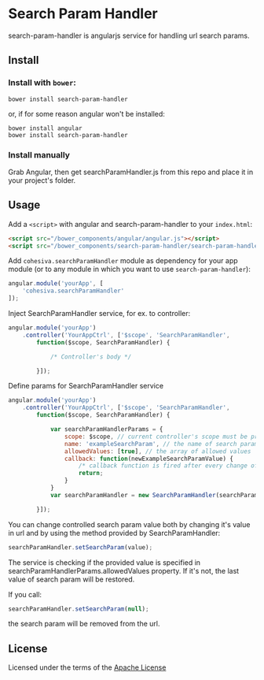 # Search Param Handler

search-param-handler is angularjs service for handling url search params.

## Install

### Install with `bower`:

```shell
bower install search-param-handler
```

or, if for some reason angular won't be installed:

```shell
bower install angular
bower install search-param-handler
```

### Install manually

Grab Angular, then get searchParamHandler.js from this repo and place it in your project's folder.

## Usage

Add a `<script>` with angular and search-param-handler to your `index.html`:

```html
<script src="/bower_components/angular/angular.js"></script>
<script src="/bower_components/search-param-handler/search-param-handler.js"></script>
```

Add `cohesiva.searchParamHandler` module as dependency for your app module (or to any module in which you want to use `search-param-handler`):

```javascript
angular.module('yourApp', [
    'cohesiva.searchParamHandler'
]);

```

Inject SearchParamHandler service, for ex. to controller:

```javascript
angular.module('yourApp')
    .controller('YourAppCtrl', ['$scope', 'SearchParamHandler',
        function($scope, SearchParamHandler) {

            /* Controller's body */

        }]);

```

Define params for SearchParamHandler service

```javascript
angular.module('yourApp')
    .controller('YourAppCtrl', ['$scope', 'SearchParamHandler',
        function($scope, SearchParamHandler) {

            var searchParamHandlerParams = {
                scope: $scope, // current controller's scope must be provided for angular to set $watch service
                name: 'exampleSearchParam', // the name of search param displayed in url
                allowedValues: [true], // the array of allowed values
                callback: function(newExampleSearchParamValue) {
                    /* callback function is fired after every change of the exampleSearchParam value */
                    return;
                }
            }
            var searchParamHandler = new SearchParamHandler(searchParamHandlerParams); // initialize SearchParamHandler instance for specified params

        }]);

```

You can change controlled search param value both by changing it's value in url and by using the method provided by SearchParamHandler:

```javascript
searchParamHandler.setSearchParam(value);
```

The service is checking if the provided value is specified in searchParamHandlerParams.allowedValues property. If it's not, the last value of search param will be restored.

If you call:

```javascript
searchParamHandler.setSearchParam(null);
```

the search param will be removed from the url.

## License

Licensed under the terms of the [Apache License](https://github.com/Cohesiva/search-param-handler/blob/master/LICENSE)
